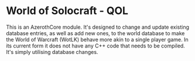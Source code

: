 # World of Solocraft - QOL

This is an AzerothCore module. It's designed to change and update existing database entries, as well as add new ones, to the world database to make the World of Warcraft (WotLK) behave more akin to a single player game. In its current form it does not have any C++ code that needs to be compiled. It's simply utilising database changes.
